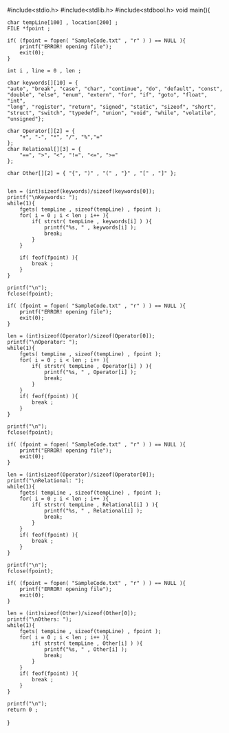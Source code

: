 #include<stdio.h>
#include<stdlib.h>
#include<stdbool.h>
void main(){

    char tempLine[100] , location[200] ;
    FILE *fpoint ;

    if( (fpoint = fopen( "SampleCode.txt" , "r" ) ) == NULL ){
        printf("ERROR! opening file");
        exit(0);
    }

    int i , line = 0 , len ;

    char keywords[][10] = {
    "auto", "break", "case", "char", "continue", "do", "default", "const",
    "double", "else", "enum", "extern", "for", "if", "goto", "float", "int",
    "long", "register", "return", "signed", "static", "sizeof", "short",
    "struct", "switch", "typedef", "union", "void", "while", "volatile", "unsigned"};

    char Operator[][2] = {
        "+", "-", "*", "/", "%","="
    };
    char Relational[][3] = {
        "==", ">", "<", "!=", "<=", ">="
    };

    char Other[][2] = { "{", ")" , "(" , "}" , "[" , "]" };


    len = (int)sizeof(keywords)/sizeof(keywords[0]);
    printf("\nKeywords: ");
    while(1){
        fgets( tempLine , sizeof(tempLine) , fpoint );
        for( i = 0 ; i < len ; i++ ){
            if( strstr( tempLine , keywords[i] ) ){
                printf("%s, " , keywords[i] );
                break;
            }
        }

        if( feof(fpoint) ){
            break ;
        }
    }

    printf("\n");
    fclose(fpoint);

    if( (fpoint = fopen( "SampleCode.txt" , "r" ) ) == NULL ){
        printf("ERROR! opening file");
        exit(0);
    }

    len = (int)sizeof(Operator)/sizeof(Operator[0]);
    printf("\nOperator: ");
    while(1){
        fgets( tempLine , sizeof(tempLine) , fpoint );
        for( i = 0 ; i < len ; i++ ){
            if( strstr( tempLine , Operator[i] ) ){
                printf("%s, " , Operator[i] );
                break;
            }
        }
        if( feof(fpoint) ){
            break ;
        }
    }

    printf("\n");
    fclose(fpoint);

    if( (fpoint = fopen( "SampleCode.txt" , "r" ) ) == NULL ){
        printf("ERROR! opening file");
        exit(0);
    }

    len = (int)sizeof(Operator)/sizeof(Operator[0]);
    printf("\nRelational: ");
    while(1){
        fgets( tempLine , sizeof(tempLine) , fpoint );
        for( i = 0 ; i < len ; i++ ){
            if( strstr( tempLine , Relational[i] ) ){
                printf("%s, " , Relational[i] );
                break;
            }
        }
        if( feof(fpoint) ){
            break ;
        }
    }

    printf("\n");
    fclose(fpoint);

    if( (fpoint = fopen( "SampleCode.txt" , "r" ) ) == NULL ){
        printf("ERROR! opening file");
        exit(0);
    }

    len = (int)sizeof(Other)/sizeof(Other[0]);
    printf("\nOthers: ");
    while(1){
        fgets( tempLine , sizeof(tempLine) , fpoint );
        for( i = 0 ; i < len ; i++ ){
            if( strstr( tempLine , Other[i] ) ){
                printf("%s, " , Other[i] );
                break;
            }
        }
        if( feof(fpoint) ){
            break ;
        }
    }

    printf("\n");
    return 0 ;
}
